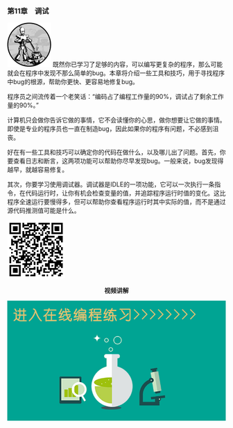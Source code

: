 ### 第11章　调试

<img class="my_markdown" src="../images/70.png" style="width: 20%" width="20%"/>
既然你已学习了足够的内容，可以编写更复杂的程序，那么可能就会在程序中发现不那么简单的bug。本章将介绍一些工具和技巧，用于寻找程序中bug的根源，帮助你更快、更容易地修复bug。

程序员之间流传着一个老笑话：“编码占了编程工作量的90%，调试占了剩余工作量的90%。”

计算机只会做你告诉它做的事情，它不会读懂你的心思，做你想要让它做的事情。即使是专业的程序员也一直在制造bug，因此如果你的程序有问题，不必感到沮丧。

好在有一些工具和技巧可以确定你的代码在做什么，以及哪儿出了问题。首先，你要查看日志和断言，这两项功能可以帮助你尽早发现bug。一般来说，bug发现得越早，就越容易修复。

其次，你要学习使用调试器。调试器是IDLE的一项功能，它可以一次执行一条指令，在代码运行时，让你有机会检查变量的值，并追踪程序运行时值的变化。这比程序全速运行要慢得多，但可以帮助你查看程序运行时其中实际的值，而不是通过源代码推测值可能是什么。

![71.png](../images/71.png)
<center class="my_markdown"><b class="my_markdown">视频讲解</b></center>

![2021022498FEA9AD.jpg](../images/2021022498FEA9AD.jpg)

